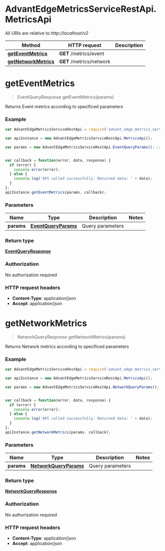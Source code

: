 # AdvantEdgeMetricsServiceRestApi.MetricsApi

All URIs are relative to *http://localhost/v2*

Method | HTTP request | Description
------------- | ------------- | -------------
[**getEventMetrics**](MetricsApi.md#getEventMetrics) | **GET** /metrics/event | 
[**getNetworkMetrics**](MetricsApi.md#getNetworkMetrics) | **GET** /metrics/network | 


<a name="getEventMetrics"></a>
# **getEventMetrics**
> EventQueryResponse getEventMetrics(params)



Returns Event metrics according to specificed parameters

### Example
```javascript
var AdvantEdgeMetricsServiceRestApi = require('advant_edge_metrics_service_rest_api');

var apiInstance = new AdvantEdgeMetricsServiceRestApi.MetricsApi();

var params = new AdvantEdgeMetricsServiceRestApi.EventQueryParams(); // EventQueryParams | Query parameters


var callback = function(error, data, response) {
  if (error) {
    console.error(error);
  } else {
    console.log('API called successfully. Returned data: ' + data);
  }
};
apiInstance.getEventMetrics(params, callback);
```

### Parameters

Name | Type | Description  | Notes
------------- | ------------- | ------------- | -------------
 **params** | [**EventQueryParams**](EventQueryParams.md)| Query parameters | 

### Return type

[**EventQueryResponse**](EventQueryResponse.md)

### Authorization

No authorization required

### HTTP request headers

 - **Content-Type**: application/json
 - **Accept**: application/json

<a name="getNetworkMetrics"></a>
# **getNetworkMetrics**
> NetworkQueryResponse getNetworkMetrics(params)



Returns Network metrics according to specificed parameters

### Example
```javascript
var AdvantEdgeMetricsServiceRestApi = require('advant_edge_metrics_service_rest_api');

var apiInstance = new AdvantEdgeMetricsServiceRestApi.MetricsApi();

var params = new AdvantEdgeMetricsServiceRestApi.NetworkQueryParams(); // NetworkQueryParams | Query parameters


var callback = function(error, data, response) {
  if (error) {
    console.error(error);
  } else {
    console.log('API called successfully. Returned data: ' + data);
  }
};
apiInstance.getNetworkMetrics(params, callback);
```

### Parameters

Name | Type | Description  | Notes
------------- | ------------- | ------------- | -------------
 **params** | [**NetworkQueryParams**](NetworkQueryParams.md)| Query parameters | 

### Return type

[**NetworkQueryResponse**](NetworkQueryResponse.md)

### Authorization

No authorization required

### HTTP request headers

 - **Content-Type**: application/json
 - **Accept**: application/json

